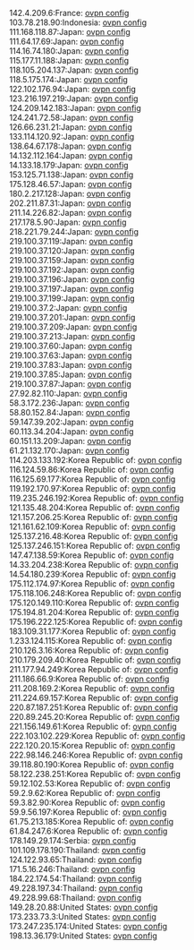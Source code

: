 142.4.209.6:France: [ovpn config](vpn/142_4_209_6.ovpn)  
103.78.218.90:Indonesia: [ovpn config](vpn/103_78_218_90.ovpn)  
111.168.118.87:Japan: [ovpn config](vpn/111_168_118_87.ovpn)  
111.64.17.69:Japan: [ovpn config](vpn/111_64_17_69.ovpn)  
114.16.74.180:Japan: [ovpn config](vpn/114_16_74_180.ovpn)  
115.177.11.188:Japan: [ovpn config](vpn/115_177_11_188.ovpn)  
118.105.204.137:Japan: [ovpn config](vpn/118_105_204_137.ovpn)  
118.5.175.174:Japan: [ovpn config](vpn/118_5_175_174.ovpn)  
122.102.176.94:Japan: [ovpn config](vpn/122_102_176_94.ovpn)  
123.216.197.219:Japan: [ovpn config](vpn/123_216_197_219.ovpn)  
124.209.142.183:Japan: [ovpn config](vpn/124_209_142_183.ovpn)  
124.241.72.58:Japan: [ovpn config](vpn/124_241_72_58.ovpn)  
126.66.231.21:Japan: [ovpn config](vpn/126_66_231_21.ovpn)  
133.114.120.92:Japan: [ovpn config](vpn/133_114_120_92.ovpn)  
138.64.67.178:Japan: [ovpn config](vpn/138_64_67_178.ovpn)  
14.132.112.164:Japan: [ovpn config](vpn/14_132_112_164.ovpn)  
14.133.18.179:Japan: [ovpn config](vpn/14_133_18_179.ovpn)  
153.125.71.138:Japan: [ovpn config](vpn/153_125_71_138.ovpn)  
175.128.46.57:Japan: [ovpn config](vpn/175_128_46_57.ovpn)  
180.2.217.128:Japan: [ovpn config](vpn/180_2_217_128.ovpn)  
202.211.87.31:Japan: [ovpn config](vpn/202_211_87_31.ovpn)  
211.14.226.82:Japan: [ovpn config](vpn/211_14_226_82.ovpn)  
217.178.5.90:Japan: [ovpn config](vpn/217_178_5_90.ovpn)  
218.221.79.244:Japan: [ovpn config](vpn/218_221_79_244.ovpn)  
219.100.37.119:Japan: [ovpn config](vpn/219_100_37_119.ovpn)  
219.100.37.120:Japan: [ovpn config](vpn/219_100_37_120.ovpn)  
219.100.37.159:Japan: [ovpn config](vpn/219_100_37_159.ovpn)  
219.100.37.192:Japan: [ovpn config](vpn/219_100_37_192.ovpn)  
219.100.37.196:Japan: [ovpn config](vpn/219_100_37_196.ovpn)  
219.100.37.197:Japan: [ovpn config](vpn/219_100_37_197.ovpn)  
219.100.37.199:Japan: [ovpn config](vpn/219_100_37_199.ovpn)  
219.100.37.2:Japan: [ovpn config](vpn/219_100_37_2.ovpn)  
219.100.37.201:Japan: [ovpn config](vpn/219_100_37_201.ovpn)  
219.100.37.209:Japan: [ovpn config](vpn/219_100_37_209.ovpn)  
219.100.37.213:Japan: [ovpn config](vpn/219_100_37_213.ovpn)  
219.100.37.60:Japan: [ovpn config](vpn/219_100_37_60.ovpn)  
219.100.37.63:Japan: [ovpn config](vpn/219_100_37_63.ovpn)  
219.100.37.83:Japan: [ovpn config](vpn/219_100_37_83.ovpn)  
219.100.37.85:Japan: [ovpn config](vpn/219_100_37_85.ovpn)  
219.100.37.87:Japan: [ovpn config](vpn/219_100_37_87.ovpn)  
27.92.82.110:Japan: [ovpn config](vpn/27_92_82_110.ovpn)  
58.3.172.236:Japan: [ovpn config](vpn/58_3_172_236.ovpn)  
58.80.152.84:Japan: [ovpn config](vpn/58_80_152_84.ovpn)  
59.147.39.202:Japan: [ovpn config](vpn/59_147_39_202.ovpn)  
60.113.34.204:Japan: [ovpn config](vpn/60_113_34_204.ovpn)  
60.151.13.209:Japan: [ovpn config](vpn/60_151_13_209.ovpn)  
61.21.132.170:Japan: [ovpn config](vpn/61_21_132_170.ovpn)  
114.203.133.192:Korea Republic of: [ovpn config](vpn/114_203_133_192.ovpn)  
116.124.59.86:Korea Republic of: [ovpn config](vpn/116_124_59_86.ovpn)  
116.125.69.177:Korea Republic of: [ovpn config](vpn/116_125_69_177.ovpn)  
119.192.170.97:Korea Republic of: [ovpn config](vpn/119_192_170_97.ovpn)  
119.235.246.192:Korea Republic of: [ovpn config](vpn/119_235_246_192.ovpn)  
121.135.48.204:Korea Republic of: [ovpn config](vpn/121_135_48_204.ovpn)  
121.157.206.25:Korea Republic of: [ovpn config](vpn/121_157_206_25.ovpn)  
121.161.62.109:Korea Republic of: [ovpn config](vpn/121_161_62_109.ovpn)  
125.137.216.48:Korea Republic of: [ovpn config](vpn/125_137_216_48.ovpn)  
125.137.246.151:Korea Republic of: [ovpn config](vpn/125_137_246_151.ovpn)  
147.47.138.59:Korea Republic of: [ovpn config](vpn/147_47_138_59.ovpn)  
14.33.204.238:Korea Republic of: [ovpn config](vpn/14_33_204_238.ovpn)  
14.54.180.239:Korea Republic of: [ovpn config](vpn/14_54_180_239.ovpn)  
175.112.174.97:Korea Republic of: [ovpn config](vpn/175_112_174_97.ovpn)  
175.118.106.248:Korea Republic of: [ovpn config](vpn/175_118_106_248.ovpn)  
175.120.149.110:Korea Republic of: [ovpn config](vpn/175_120_149_110.ovpn)  
175.194.81.204:Korea Republic of: [ovpn config](vpn/175_194_81_204.ovpn)  
175.196.222.125:Korea Republic of: [ovpn config](vpn/175_196_222_125.ovpn)  
183.109.31.177:Korea Republic of: [ovpn config](vpn/183_109_31_177.ovpn)  
1.233.124.115:Korea Republic of: [ovpn config](vpn/1_233_124_115.ovpn)  
210.126.3.16:Korea Republic of: [ovpn config](vpn/210_126_3_16.ovpn)  
210.179.209.40:Korea Republic of: [ovpn config](vpn/210_179_209_40.ovpn)  
211.177.94.249:Korea Republic of: [ovpn config](vpn/211_177_94_249.ovpn)  
211.186.66.9:Korea Republic of: [ovpn config](vpn/211_186_66_9.ovpn)  
211.208.169.2:Korea Republic of: [ovpn config](vpn/211_208_169_2.ovpn)  
211.224.69.157:Korea Republic of: [ovpn config](vpn/211_224_69_157.ovpn)  
220.87.187.251:Korea Republic of: [ovpn config](vpn/220_87_187_251.ovpn)  
220.89.245.20:Korea Republic of: [ovpn config](vpn/220_89_245_20.ovpn)  
221.156.149.61:Korea Republic of: [ovpn config](vpn/221_156_149_61.ovpn)  
222.103.102.229:Korea Republic of: [ovpn config](vpn/222_103_102_229.ovpn)  
222.120.20.15:Korea Republic of: [ovpn config](vpn/222_120_20_15.ovpn)  
222.98.146.246:Korea Republic of: [ovpn config](vpn/222_98_146_246.ovpn)  
39.118.80.190:Korea Republic of: [ovpn config](vpn/39_118_80_190.ovpn)  
58.122.238.251:Korea Republic of: [ovpn config](vpn/58_122_238_251.ovpn)  
59.12.102.53:Korea Republic of: [ovpn config](vpn/59_12_102_53.ovpn)  
59.2.9.62:Korea Republic of: [ovpn config](vpn/59_2_9_62.ovpn)  
59.3.82.90:Korea Republic of: [ovpn config](vpn/59_3_82_90.ovpn)  
59.9.56.197:Korea Republic of: [ovpn config](vpn/59_9_56_197.ovpn)  
61.75.213.185:Korea Republic of: [ovpn config](vpn/61_75_213_185.ovpn)  
61.84.247.6:Korea Republic of: [ovpn config](vpn/61_84_247_6.ovpn)  
178.149.29.174:Serbia: [ovpn config](vpn/178_149_29_174.ovpn)  
101.109.178.190:Thailand: [ovpn config](vpn/101_109_178_190.ovpn)  
124.122.93.65:Thailand: [ovpn config](vpn/124_122_93_65.ovpn)  
171.5.16.246:Thailand: [ovpn config](vpn/171_5_16_246.ovpn)  
184.22.174.54:Thailand: [ovpn config](vpn/184_22_174_54.ovpn)  
49.228.197.34:Thailand: [ovpn config](vpn/49_228_197_34.ovpn)  
49.228.99.68:Thailand: [ovpn config](vpn/49_228_99_68.ovpn)  
149.28.20.88:United States: [ovpn config](vpn/149_28_20_88.ovpn)  
173.233.73.3:United States: [ovpn config](vpn/173_233_73_3.ovpn)  
173.247.235.174:United States: [ovpn config](vpn/173_247_235_174.ovpn)  
198.13.36.179:United States: [ovpn config](vpn/198_13_36_179.ovpn)  
